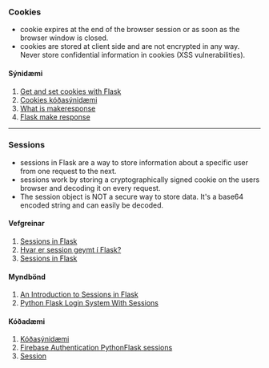 ### Cookies

* cookie expires at the end of the browser session or as soon as the browser window is closed. 
* cookies are stored at client side and are not encrypted in any way. Never store confidential information in cookies (XSS vulnerabilities).

#### Sýnidæmi

<!--1. [Flask cookies (vefgrein)](https://pythonise.com/series/learning-flask/flask-cookies)-->
1. [Get and set cookies with Flask](https://pythonbasics.org/flask-cookies/)
1. [Cookies kóðasýnidæmi](https://github.com/vefthroun/Namsefni/tree/main/5-Cookies%26Sessions/Cookies)
1. [What is makeresponse](https://www.educative.io/answers/what-is-flaskmakeresponse)
1. [Flask make response](https://www.educba.com/flask-make_response/)

---

### Sessions
- sessions in Flask are a way to store information about a specific user from one request to the next.
- sessions work by storing a cryptographically signed cookie on the users browser and decoding it on every request.
- The session object is NOT a secure way to store data. It's a base64 encoded string and can easily be decoded.

#### Vefgreinar
1. [Sessions in Flask](https://overiq.com/flask-101/sessions-in-flask/)
1. [Hvar er session geymt í Flask?](https://stackoverflow.com/questions/52677755/where-does-flask-store-the-sessions)
1. [Sessions in Flask](https://testdriven.io/blog/flask-sessions/)



#### Myndbönd
<!-- 1. [An Introduction to Sessions in Flask (myndband)](https://www.youtube.com/watch?v=T1ZVyY1LWOg) _private?_ -->
1. [An Introduction to Sessions in Flask](https://www.youtube.com/watch?v=WsoL4MIhJbg)
1. [Python Flask Login System With Sessions](https://www.youtube.com/watch?v=PrsmxWdthg0)

#### Kóðadæmi
1. [Kóðasýnidæmi](https://github.com/vefthroun/Namsefni/tree/main/5-Cookies%26Sessions/Sessions)
1. [Firebase Authentication PythonFlask sessions](https://github.com/kram254/Firebase_Authentication_PythonFlask_sessions)
1. [Session](https://github.com/Benton-Michael/session)

<!--1. [The Flask session object](https://pythonise.com/series/learning-flask/flask-session-object)-->

